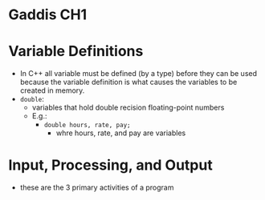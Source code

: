 # Gaddis CH1
# Variable Definitions 
- In C++ all variable must be defined (by a type) before they can be used because the variable definition is what causes the variables to be created in memory.
- `double`:
  - variables that hold double recision floating-point numbers 
  - E.g.: 
    - `double hours, rate, pay;` 
      - whre hours, rate, and pay are variables 

# Input, Processing, and Output
-  these are the 3 primary activities of a program

